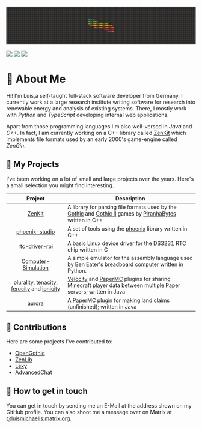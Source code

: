 <p align="center">
<img src="https://raw.githubusercontent.com/lmichaelis/lmichaelis/dev/banner.png" alt="Profile Banner" />
</p>

[![](https://img.shields.io/badge/Website-lmichaelis.de-informational)](https://lmichaelis.de)
![](https://img.shields.io/badge/Languages-C%20%7C%20C%2B%2B%20%7C%20Python%20%7C%20TypeScript%20%7C%20Java-689d6a)
[![](https://img.shields.io/badge/Matrix-%40luismichaelis%3Amatrix.org-blueviolet)](https://matrix.to/#/@luismichaelis:matrix.org)

# 👋 About Me

Hi! I'm Luis,a self-taught full-stack software developer from Germany. I currently work at a large research institute writing software for research into renewable energy and analysis of existing systems. There, I mostly work with _Python_ and _TypeScript_ developing internal web applications.

Apart from those programming languages I'm also well-versed in _Java_ and _C++_. In fact, I am currently working on a C++ library called [ZenKit](https://github.com/GothicKit/ZenKit) which implements file formats used by an early 2000's game-engine called _ZenGin_.

## 💾 My Projects

I've been working on a lot of small and large projects over the years. Here's a small selection you might find interesting.

| Project       | Description      |
|:-------------:|------------------|
| [ZenKit](https://github.com/GothicKit/ZenKit) | A library for parsing file formats used by the [Gothic](https://en.wikipedia.org/wiki/Gothic_(video_game)) and [Gothic II](https://en.wikipedia.org/wiki/Gothic_II) games by [PiranhaBytes](https://www.piranha-bytes.com/) written in C++ |
| [phoenix-studio](https://github.com/lmichaelis/phoenix-studio) | A set of tools using the [phoenix](https://github.com/lmichaelis/phoenix) library written in C++ |
| [rtc-driver-rpi](https://github.com/lmichaelis/rtc-driver-rpi) | A basic Linux device driver for the DS3231 RTC chip written in C |
| [Computer-Simulation](https://github.com/lmichaelis/Computer-Simulation) |  A simple emulator for the assembly language used by Ben Eater's [breadboard computer](https://eater.net/8bit) written in Python. |
| [plurality](https://github.com/OrbisMinecraft/plurality), [tenacity](https://github.com/OrbisMinecraft/tenacity), [ferocity](https://github.com/OrbisMinecraft/ferocity) and [ionicity](https://github.com/OrbisMinecraft/ionicity) | [Velocity](https://velocitypowered.com/) and [PaperMC](https://papermc.io/) plugins for sharing Minecraft player data between multiple Paper servers; written in Java |
| [aurora](https://github.com/OrbisMinecraft/aurora) | A [PaperMC](https://papermc.io/) plugin for making land claims (unfinished); written in Java |


## 📡 Contributions

Here are some projects I've contributed to:

* [OpenGothic](https://github.com/Try/OpenGothic)
* [ZenLib](https://github.com/ataulien/ZenLib)
* [Lexy](https://github.com/foonathan/lexy)
* [AdvancedChat](https://github.com/DarkKronicle/AdvancedChat)

## 📨 How to get in touch

You can get in touch by sending me an E-Mail at the address shown on my GitHub profile. You can also shoot me a message over on Matrix at [@luismichaelis:matrix.org](https://matrix.to/#/@luismichaelis:matrix.org).
